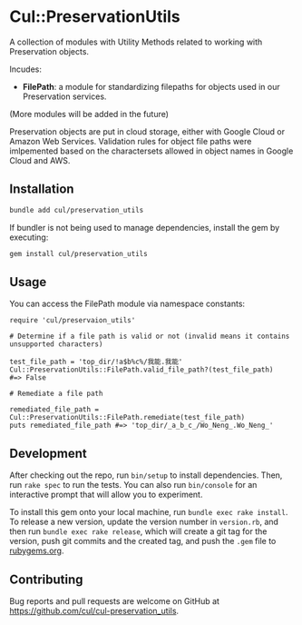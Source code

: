 # Cul::PreservationUtils

A collection of modules with Utility Methods related to working with Preservation objects.

Incudes:
- **FilePath**: a module for standardizing filepaths for objects used in our Preservation services.

(More modules will be added in the future)

Preservation objects are put in cloud storage, either with Google Cloud or Amazon Web Services. Validation rules for object file paths were imlpemented based on the charactersets allowed in object names in Google Cloud and AWS.

## Installation
```bash
bundle add cul/preservation_utils
```

If bundler is not being used to manage dependencies, install the gem by executing:

```bash
gem install cul/preservation_utils
```

## Usage

You can access the FilePath module via namespace constants:
```
require 'cul/preservaion_utils'

# Determine if a file path is valid or not (invalid means it contains unsupported characters)

test_file_path = 'top_dir/!a$b%c%/我能.我能'
Cul::PreservationUtils::FilePath.valid_file_path?(test_file_path)
#=> False

# Remediate a file path

remediated_file_path = Cul::PreservationUtils::FilePath.remediate(test_file_path)
puts remediated_file_path #=> 'top_dir/_a_b_c_/Wo_Neng_.Wo_Neng_'
```

## Development

After checking out the repo, run `bin/setup` to install dependencies. Then, run `rake spec` to run the tests. You can also run `bin/console` for an interactive prompt that will allow you to experiment.

To install this gem onto your local machine, run `bundle exec rake install`. To release a new version, update the version number in `version.rb`, and then run `bundle exec rake release`, which will create a git tag for the version, push git commits and the created tag, and push the `.gem` file to [rubygems.org](https://rubygems.org).

## Contributing

Bug reports and pull requests are welcome on GitHub at https://github.com/cul/cul-preservation_utils.